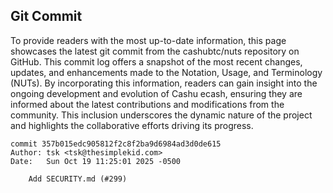 ## Git Commit
To provide readers with the most up-to-date information, this page showcases the latest git commit from the cashubtc/nuts repository on GitHub. This commit log offers a snapshot of the most recent changes, updates, and enhancements made to the Notation, Usage, and Terminology (NUTs). By incorporating this information, readers can gain insight into the ongoing development and evolution of Cashu ecash, ensuring they are informed about the latest contributions and modifications from the community. This inclusion underscores the dynamic nature of the project and highlights the collaborative efforts driving its progress.

```shell
commit 357b015edc905812f2c8f2ba9d6984ad3d0de615
Author: tsk <tsk@thesimplekid.com>
Date:   Sun Oct 19 11:25:01 2025 -0500

    Add SECURITY.md (#299)
```
